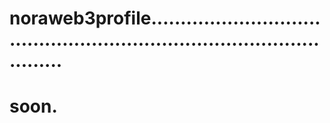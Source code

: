 # noraweb3profile...........................................................................................
# soon.
